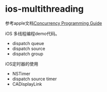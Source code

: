 # ios-multithreading

参考apple文档[Concurrency Programming Guide](https://developer.apple.com/library/archive/documentation/General/Conceptual/ConcurrencyProgrammingGuide/Introduction/Introduction.html#//apple_ref/doc/uid/TP40008091-CH1-SW1)

iOS 多线程编程demo代码。
* dispatch queue
* dispatch source
* dispatch group

iOS定时器的使用
* NSTimer
* dispatch source timer
* CADisplayLink

